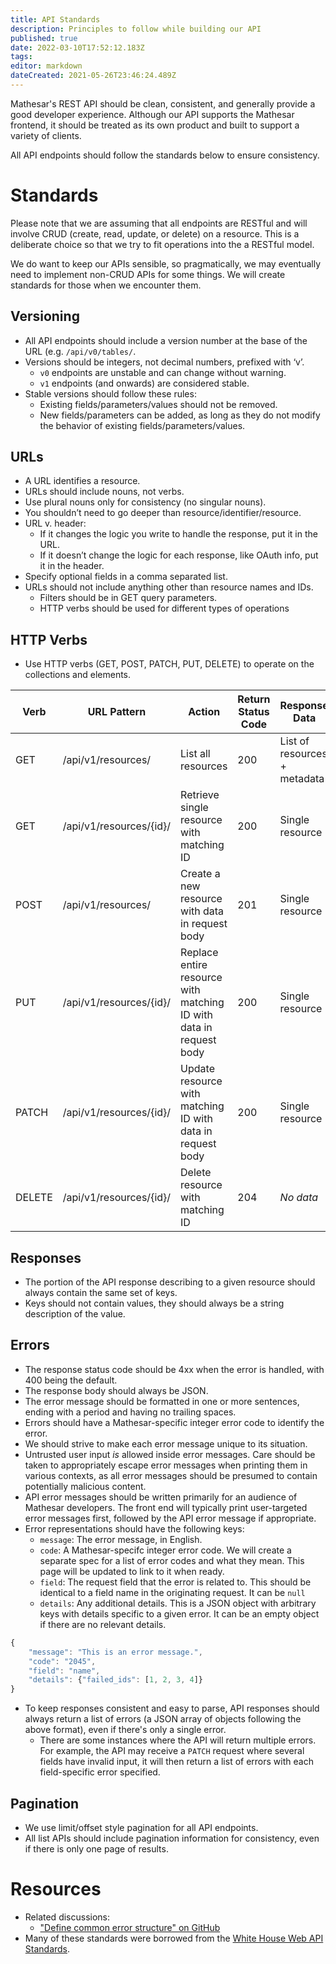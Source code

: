 ```yaml
---
title: API Standards
description: Principles to follow while building our API
published: true
date: 2022-03-10T17:52:12.183Z
tags: 
editor: markdown
dateCreated: 2021-05-26T23:46:24.489Z
---
```


Mathesar's REST API should be clean, consistent, and generally provide a good developer experience. Although our API supports the Mathesar frontend, it should be treated as its own product and built to support a variety of clients.

All API endpoints should follow the standards below to ensure consistency.

# Standards

Please note that we are assuming that all endpoints are RESTful and will involve CRUD (create, read, update, or delete) on a resource. This is a deliberate choice so that we try to fit operations into the a RESTful model.

We do want to keep our APIs sensible, so pragmatically, we may eventually need to implement non-CRUD APIs for some things. We will create standards for those when we encounter them.

## Versioning
- All API endpoints should include a version number at the base of the URL (e.g. `/api/v0/tables/`.
- Versions should be integers, not decimal numbers, prefixed with ‘v’.
	- `v0` endpoints are unstable and can change without warning.
	- `v1` endpoints (and onwards) are considered stable. 
- Stable versions should follow these rules:
  - Existing fields/parameters/values should not be removed.
  - New fields/parameters can be added, as long as they do not modify the behavior of existing fields/parameters/values.

## URLs
- A URL identifies a resource.
- URLs should include nouns, not verbs.
- Use plural nouns only for consistency (no singular nouns).
- You shouldn’t need to go deeper than resource/identifier/resource.
- URL v. header:
  - If it changes the logic you write to handle the response, put it in the URL.
  - If it doesn’t change the logic for each response, like OAuth info, put it in the header.
- Specify optional fields in a comma separated list.
- URLs should not include anything other than resource names and IDs.
	- Filters should be in GET query parameters.
  - HTTP verbs should be used for different types of operations

## HTTP Verbs
- Use HTTP verbs (GET, POST, PATCH, PUT, DELETE) to operate on the collections and elements.

| **Verb** | **URL Pattern**         | **Action**                                                         | **Return Status Code** | **Response Data**            |
|----------|-------------------------|--------------------------------------------------------------------|------------------------|------------------------------|
| GET      | /api/v1/resources/      | List all resources                                                 | 200                    | List of resources + metadata |
| GET      | /api/v1/resources/{id}/ | Retrieve single resource with matching ID                          | 200                    | Single resource              |
| POST     | /api/v1/resources/      | Create a new resource with data in request body                    | 201                    | Single resource              |
| PUT      | /api/v1/resources/{id}/ | Replace entire resource with matching ID with data in request body | 200                    | Single resource              |
| PATCH    | /api/v1/resources/{id}/ | Update resource with matching ID with data in request body         | 200                    | Single resource              |
| DELETE   | /api/v1/resources/{id}/ | Delete resource with matching ID                                   | 204                    | *No data*                    |

## Responses

- The portion of the API response describing to a given resource should always contain the same set of keys.
- Keys should not contain values, they should always be a string description of the value.

## Errors
- The response status code should be 4xx when the error is handled, with 400 being the default.
- The response body should always be JSON.
- The error message should be formatted in one or more sentences, ending with a period and having no trailing spaces.
- Errors should have a Mathesar-specific integer error code to identify the error.
- We should strive to make each error message unique to its situation.
- Untrusted user input _is_ allowed inside error messages. Care should be taken to appropriately escape error messages when printing them in various contexts, as all error messages should be presumed to contain potentially malicious content.
- API error messages should be written primarily for an audience of Mathesar developers. The front end will typically print user-targeted error messages first, followed by the API error message if appropriate.
- Error representations should have the following keys:
   - `message`: The error message, in English.
   - `code`: A Mathesar-specifc integer error code. We will create a separate spec for a list of error codes and what they mean. This page will be updated to link to it when ready.
   - `field`: The request field that the error is related to. This should be identical to a field name in the originating request. It can be `null`
   - `details`: Any additional details. This is a JSON object with arbitrary keys with details specific to a given error. It can be an empty object if there are no relevant details.
```javascript
{
    "message": "This is an error message.",
    "code": "2045",
    "field": "name",
    "details": {"failed_ids": [1, 2, 3, 4]}
}
```
- To keep responses consistent and easy to parse, API responses should always return a list of errors (a JSON array of objects following the above format), even if there's only a single error.
  - There are some instances where the API will return multiple errors. For example, the API may receive a `PATCH` request where several fields have invalid input, it will then return a list of errors with each field-specific error specified.
  
## Pagination
- We use limit/offset style pagination for all API endpoints.
- All list APIs should include pagination information for consistency, even if there is only one page of results.

# Resources
- Related discussions:
  - ["Define common error structure" on GitHub](https://github.com/centerofci/mathesar/issues/560)
- Many of these standards were borrowed from the [White House Web API Standards](https://github.com/WhiteHouse/api-standards).